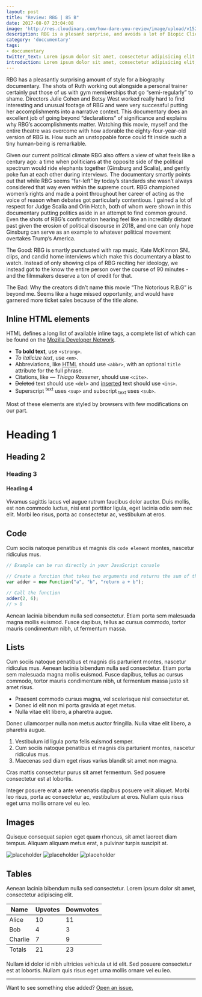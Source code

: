 ```yaml
---
layout: post
title: "Review: RBG | 85 B"
date: 2017-08-07 23:04:08
image: 'http://res.cloudinary.com/how-dare-you-review/image/upload/v1528570887/rbg.png'
description: RBG is a plesant surprise, and avoids a lot of Biopic Cliches.
category: 'doccumentary'
tags: 
- doccumentary
twitter_text: Lorem ipsum dolor sit amet, consectetur adipisicing elit.
introduction: Lorem ipsum dolor sit amet, consectetur adipisicing elit, sed do eiusmod tempor incididunt ut labore et dolore magna aliqua.
---
```


RBG has a pleasantly surprising amount of style for a biography documentary. The shots of Ruth working out alongside a personal trainer certainly put those of us with gym memberships that go “semi-regularly” to shame. Directors Julie Cohen and Betsy West worked really hard to find interesting and unusual footage of RBG and were very successful putting her accomplishments into a narrative context. This documentary does an excellent job of going beyond “declarations” of significance and explains why RBG’s accomplishments matter. Watching this movie, myself and the entire theatre was overcome with how adorable the eighty-four-year-old version of RBG is. How such an unstoppable force could fit inside such a tiny human-being is remarkable. 

Given our current political climate RBG also offers a view of what feels like a century ago: a time when politicians at the opposite side of the political spectrum would ride elephants together (Ginsburg and Scalia), and gently poke fun at each other during interviews. The documentary smartly points out that while RBG seems “far-left” by today’s standards she wasn’t always considered that way even within the supreme court. RBG championed women’s rights and made a point throughout her career of acting as the voice of reason when debates got particularly contentious. I gained a lot of respect for Judge Scalia and Orin Hatch, both of whom were shown in this documentary putting politics aside in an attempt to find common ground. Even the shots of RBG’s confirmation hearing feel like an incredibly distant past given the erosion of political discourse in 2018, and one can only hope Ginsburg can serve as an example to whatever political movement overtakes Trump’s America. 

The Good: RBG is smartly punctuated with rap music, Kate McKinnon SNL clips, and candid home interviews which make this documentary a blast to watch. Instead of only showing clips of RBG reciting her ideology, we instead got to the know the entire person over the course of 90 minutes - and the filmmakers deserve a ton of credit for that. 

The Bad: Why the creators didn’t name this movie “The Notorious R.B.G” is beyond me. Seems like a huge missed opportunity, and would have garnered more ticket sales because of the title alone.

## Inline HTML elements

HTML defines a long list of available inline tags, a complete list of which can be found on the [Mozilla Developer Network](https://developer.mozilla.org/en-US/docs/Web/HTML/Element).

- **To bold text**, use `<strong>`.
- *To italicize text*, use `<em>`.
- Abbreviations, like <abbr title="HyperText Markup Langage">HTML</abbr> should use `<abbr>`, with an optional `title` attribute for the full phrase.
- Citations, like <cite>&mdash; Thiago Rossener</cite>, should use `<cite>`.
- <del>Deleted</del> text should use `<del>` and <ins>inserted</ins> text should use `<ins>`.
- Superscript <sup>text</sup> uses `<sup>` and subscript <sub>text</sub> uses `<sub>`.

Most of these elements are styled by browsers with few modifications on our part.

# Heading 1

## Heading 2

### Heading 3

#### Heading 4

Vivamus sagittis lacus vel augue rutrum faucibus dolor auctor. Duis mollis, est non commodo luctus, nisi erat porttitor ligula, eget lacinia odio sem nec elit. Morbi leo risus, porta ac consectetur ac, vestibulum at eros.

## Code

Cum sociis natoque penatibus et magnis dis `code element` montes, nascetur ridiculus mus.

```js
// Example can be run directly in your JavaScript console

// Create a function that takes two arguments and returns the sum of those arguments
var adder = new Function("a", "b", "return a + b");

// Call the function
adder(2, 6);
// > 8
```

Aenean lacinia bibendum nulla sed consectetur. Etiam porta sem malesuada magna mollis euismod. Fusce dapibus, tellus ac cursus commodo, tortor mauris condimentum nibh, ut fermentum massa.

## Lists

Cum sociis natoque penatibus et magnis dis parturient montes, nascetur ridiculus mus. Aenean lacinia bibendum nulla sed consectetur. Etiam porta sem malesuada magna mollis euismod. Fusce dapibus, tellus ac cursus commodo, tortor mauris condimentum nibh, ut fermentum massa justo sit amet risus.

* Praesent commodo cursus magna, vel scelerisque nisl consectetur et.
* Donec id elit non mi porta gravida at eget metus.
* Nulla vitae elit libero, a pharetra augue.

Donec ullamcorper nulla non metus auctor fringilla. Nulla vitae elit libero, a pharetra augue.

1. Vestibulum id ligula porta felis euismod semper.
2. Cum sociis natoque penatibus et magnis dis parturient montes, nascetur ridiculus mus.
3. Maecenas sed diam eget risus varius blandit sit amet non magna.

Cras mattis consectetur purus sit amet fermentum. Sed posuere consectetur est at lobortis.

Integer posuere erat a ante venenatis dapibus posuere velit aliquet. Morbi leo risus, porta ac consectetur ac, vestibulum at eros. Nullam quis risus eget urna mollis ornare vel eu leo.

## Images

Quisque consequat sapien eget quam rhoncus, sit amet laoreet diam tempus. Aliquam aliquam metus erat, a pulvinar turpis suscipit at.

![placeholder](https://placehold.it/800x400 "Large example image")
![placeholder](https://placehold.it/400x200 "Medium example image")
![placeholder](https://placehold.it/200x200 "Small example image")

## Tables

Aenean lacinia bibendum nulla sed consectetur. Lorem ipsum dolor sit amet, consectetur adipiscing elit.

<table>
  <thead>
    <tr>
      <th>Name</th>
      <th>Upvotes</th>
      <th>Downvotes</th>
    </tr>
  </thead>
  <tfoot>
    <tr>
      <td>Totals</td>
      <td>21</td>
      <td>23</td>
    </tr>
  </tfoot>
  <tbody>
    <tr>
      <td>Alice</td>
      <td>10</td>
      <td>11</td>
    </tr>
    <tr>
      <td>Bob</td>
      <td>4</td>
      <td>3</td>
    </tr>
    <tr>
      <td>Charlie</td>
      <td>7</td>
      <td>9</td>
    </tr>
  </tbody>
</table>

Nullam id dolor id nibh ultricies vehicula ut id elit. Sed posuere consectetur est at lobortis. Nullam quis risus eget urna mollis ornare vel eu leo.

-----

Want to see something else added? <a href="https://github.com/poole/poole/issues/new">Open an issue.</a>
